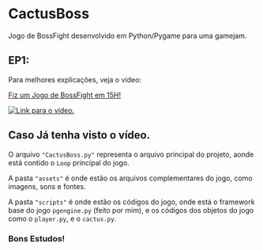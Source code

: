 # CactusBoss
Jogo de BossFight desenvolvido em Python/Pygame para uma gamejam.

## EP1:
Para melhores explicações, veja o vídeo:

[Fiz um Jogo de BossFight em 15H!](https://www.youtube.com/watch?v=juG6e0xOsiI&t=10s)

[![Link para o vídeo.](https://i.ytimg.com/vi/juG6e0xOsiI/hqdefault.jpg?sqp=-oaymwEcCNACELwBSFXyq4qpAw4IARUAAIhCGAFwAcABBg==&rs=AOn4CLCMV1MEpz_W1i_UzVR9DZs8hNzm2Q)](https://www.youtube.com/watch?v=juG6e0xOsiI)

## Caso Já tenha visto o vídeo.

O arquivo `"CactusBoss.py"` representa o arquivo principal do projeto, aonde está contido o `Loop` principal do jogo.

A pasta `"assets"` é onde estão os arquivos complementares do jogo, como imagens, sons e fontes.

A pasta `"scripts"` é onde estão os códigos do jogo, onde está o framework base do jogo `pgengine.py` (feito por mim), e os códigos dos objetos do jogo como o `player.py`, e o `cactus.py`.

### Bons Estudos!
